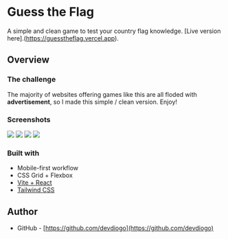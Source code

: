 # Guess the Flag

A simple and clean game to test your country flag knowledge. [Live version here].(https://guesstheflag.vercel.app).

## Overview

### The challenge

The majority of websites offering games like this are all floded with **advertisement**, so I made this simple / clean version. Enjoy!

### Screenshots

![](https://user-images.githubusercontent.com/45532934/170794489-c8809e77-fa68-4ca9-b2f7-66c848abb7e0.png)
![](https://user-images.githubusercontent.com/45532934/170794488-ea33a9fa-d4d0-4aa2-b42c-d405d1efd329.png)
![](https://user-images.githubusercontent.com/45532934/170794487-25896b0e-0061-46ca-be90-5113e3439127.png)
![](https://user-images.githubusercontent.com/45532934/170794481-357239ae-e709-4553-b548-cfeff22b491a.png)

### Built with

- Mobile-first workflow
- CSS Grid + Flexbox
- [Vite + React](https://vitejs.dev)
- [Tailwind CSS](https://tailwindcss.com)

## Author

- GitHub - [https://github.com/devdiogo](https://github.com/devdiogo)
